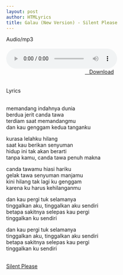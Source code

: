 ```yaml
---
layout: post
author: HTMLyrics
title: Galau (New Version) - Silent Please
---
```


<div class="htl">Audio/mp3</div><br />

<audio class='js-player' style="--plyr-color-main: #212121;" controls>
<source src="https://drive.google.com/uc?authuser=0&id=1uGzdsG6KdN2g1cbOCkpGA43OeAYtdLzx&export=download" type="audio/mp3">
</audio><br />

<center>
<a href="/download/galau-newversion-silentplease" class="hbt"><i class="fa fa-chevron-down" aria-hidden="true"></i>&nbsp; &nbsp;Download</a>
</center><br />
<br />

<div class="htl">Lyrics</div><br />

memandang indahnya dunia<br />
berdua jerit canda tawa<br />
terdiam saat memandangmu<br />
dan kau genggam kedua tanganku<br />

kurasa lelahku hilang<br />
saat kau berikan senyuman<br />
hidup ini tak akan berarti<br />
tanpa kamu, canda tawa penuh makna<br />

canda tawamu hiasi hariku<br />
gelak tawa senyuman manjamu<br />
kini hilang tak lagi ku genggam<br />
karena ku harus kehilanganmu<br />

dan kau pergi tuk selamanya<br />
tinggalkan aku, tinggalkan aku sendiri<br />
betapa sakitnya selepas kau pergi<br />
tinggalkan ku sendiri<br />

dan kau pergi tuk selamanya<br />
tinggalkan aku, tinggalkan aku sendiri<br />
betapa sakitnya selepas kau pergi<br />
tinggalkan ku sendiri<br />
<br />

<i class="fa fa-hashtag" aria-hidden="true"></i>
<a href="/artist/silentplease">Silent Please</a>
